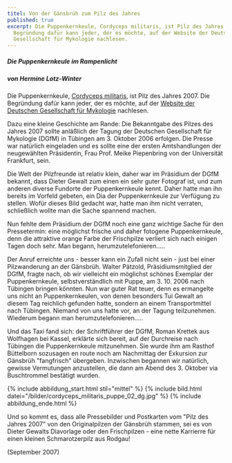```yaml
---
titel: Von der Gänsbrüh zum Pilz des Jahres
published: true
excerpt: Die Puppenkernkeule, Cordyceps militaris, ist Pilz des Jahres 2007. Die
  Begründung dafür kann jeder, der es möchte, auf der Website der Deutschen
  Gesellschaft für Mykologie nachlesen.
---
```

##### Die Puppenkernkeule im Rampenlicht

##### von Hermine Lotz-Winter

Die Puppenkernkeule, [Cordyceps militaris](/pilze/cordyceps-militaris-puppenkernkeule), ist Pilz des Jahres 2007. Die Begründung dafür kann jeder, der es möchte, auf der [Website der Deutschen Gesellschaft für Mykologie](https://www.dgfm-ev.de/pilz-des-jahres/2007-puppenkernkeule) nachlesen.

Dazu eine kleine Geschichte am Rande: Die Bekanntgabe des Pilzes des Jahres 2007 sollte anläßlich der Tagung der Deutschen Gesellschaft für Mykologie (DGfM) in Tübingen am 3. Oktober 2006 erfolgen. Die Presse war natürlich eingeladen und es sollte eine der ersten Amtshandlungen der neugewählten Präsidentin, Frau Prof. Meike Piepenbring von der Universität Frankfurt, sein.

Die Welt der Pilzfreunde ist relativ klein, daher war im Präsidium der DGfM bekannt, dass Dieter Gewalt zum einen ein sehr guter Fotograf ist, und zum anderen diverse Fundorte der Puppenkernkeule kennt. Daher hatte man ihn bereits im Vorfeld gebeten, ein Dia der Puppenkernkeule zur Verfügung zu stellen. Wofür dieses Bild gedacht war, hatte man ihm nicht verraten, schließlich wollte man die Sache spannend machen.

Nun fehlte dem Präsidium der DGfM noch eine ganz wichtige Sache für den Pressetermin: eine möglichst frische und daher fotogene Puppenkernkeule, denn die attraktive orange Farbe der Frischpilze verliert sich nach einigen Tagen doch sehr. Man begann, herumzutelefonieren.....

Der Anruf erreichte uns - besser kann ein Zufall nicht sein - just bei einer Pilzwanderung an der Gänsbrüh. Walter Pätzold, Präsidiumsmitglied der DGfM, fragte nach, ob wir vielleicht ein möglichst schönes Exemplar der Puppenkernkeule, selbstverständlich mit Puppe, am 3. 10. 2006 nach Tübingen bringen könnten. Nun war guter Rat teuer, denn es ermangelte uns nicht an Puppenkernkeulen, von denen besonders Tui Gewalt an diesem Tag reichlich gefunden hatte, sondern an einem Transportmittel nach Tübingen. Niemand von uns hatte vor, an der Tagung teilzunehmen. Wiederum begann man herumzutelefonieren.....

Und das Taxi fand sich: der Schriftführer der DGfM, Roman Krettek aus Wolfhagen bei Kassel, erklärte sich bereit, auf der Durchreise nach Tübingen die Puppenkernkeule mitzunehmen. Sie wurde ihm am Rasthof Büttelborn sozusagen en route noch am Nachmittag der Exkursion zur Gänsbrüh "fangfrisch" übergeben. Inzwischen begannen wir natürlich, gewisse Vermutungen anzustellen, die dann am Abend des 3. Oktober via Buschtrommel bestätigt wurden.

{% include abbildung_start.html stil="mittel" %}
{% include bild.html datei="/bilder/cordyceps_militaris_puppe_02_dg.jpg" %}
{% include abbildung_ende.html %}

Und so kommt es, dass alle Pressebilder und Postkarten vom "Pilz des Jahres 2007" von den Originalpilzen der Gänsbrüh stammen, sei es von Dieter Gewalts Diavorlage oder den Frischpilzen - eine nette Karrierre für einen kleinen Schmarotzerpilz aus Rodgau!

(September 2007)